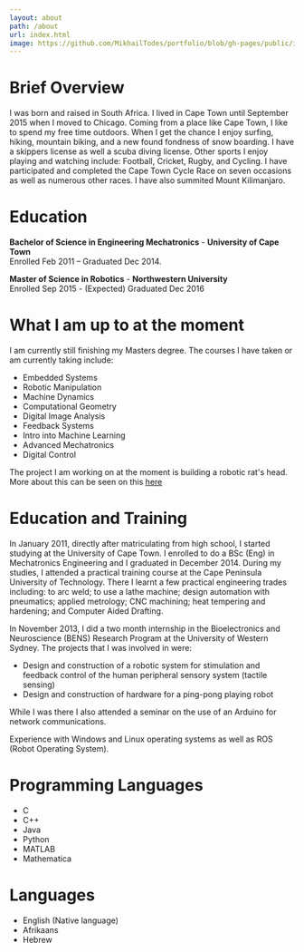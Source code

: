 ```yaml
---
layout: about
path: /about
url: index.html
image: https://github.com/MikhailTodes/portfolio/blob/gh-pages/public/images/about_pic.jpg?raw=true
---
```

# Brief Overview

I was born and raised in South Africa. I lived in Cape Town until September 2015 when I moved to Chicago. Coming from a place like Cape Town, I like to spend my free time outdoors. When I get the chance I enjoy surfing, hiking, mountain biking, and a new found fondness of snow boarding. I have a skippers license as well a scuba diving license. Other sports I enjoy playing and watching include: Football, Cricket, Rugby, and Cycling. I have participated and completed the Cape Town Cycle Race on seven occasions as well as numerous other races. I have also summited Mount Kilimanjaro.

# Education

**Bachelor of Science in Engineering Mechatronics** - **University of Cape Town**  
Enrolled Feb 2011 – Graduated Dec 2014.

**Master of Science in Robotics** - **Northwestern University**  
Enrolled Sep 2015 - (Expected) Graduated Dec 2016

# What I am up to at the moment

I am currently still finishing my Masters degree. The courses I have taken or am currently taking include:

* Embedded Systems
* Robotic Manipulation
* Machine Dynamics
* Computational Geometry
* Digital Image Analysis
* Feedback Systems
* Intro into Machine Learning
* Advanced Mechatronics
* Digital Control

The project I am working on at the moment is building a robotic rat's head. More about this can be seen on this <a href="http://mikhailtodes.github.io/portfolio/projects/robotic_rat/" target="_blank">here</a>

# Education and Training

In January 2011, directly after matriculating from high school, I started studying at the University of Cape Town. I enrolled to do a BSc (Eng) in Mechatronics Engineering and I graduated in December 2014. During my studies, I attended a practical training course at the Cape Peninsula University of Technology. There I learnt a few practical engineering trades including: to arc weld; to use a lathe machine; design automation with pneumatics; applied metrology; CNC machining; heat tempering and hardening; and Computer Aided Drafting.

In November 2013, I did a two month internship in the Bioelectronics and Neuroscience (BENS) Research Program at the University of Western Sydney. The projects that I was involved in were:

* Design and construction of a robotic system for stimulation and feedback control of the human peripheral sensory system (tactile sensing)
* Design and construction of hardware for a ping-pong playing robot

While I was there I also attended a seminar on the use of an Arduino for network communications.

Experience with Windows and Linux operating systems as well as ROS (Robot Operating System).


# Programming Languages 

* C
* C++
* Java
* Python
* MATLAB
* Mathematica

# Languages

* English (Native language)
* Afrikaans
* Hebrew
